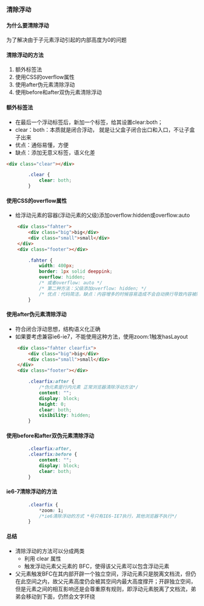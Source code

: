 ### 清除浮动

#### 为什么要清除浮动
为了解决由于子元素浮动引起的内部高度为0的问题

#### 清除浮动的方法
1. 额外标签法
2. 使用CSS的overflow属性
3. 使用after伪元素清除浮动
4. 使用before和after双伪元素清除浮动

#### 额外标签法
* 在最后一个浮动标签后，新加一个标签，给其设置clear:both；
* clear：both：本质就是闭合浮动， 就是让父盒子闭合出口和入口，不让子盒子出来
* 优点：通俗易懂，方便
* 缺点：添加无意义标签，语义化差

```html
<div class="clear"></div>
```
```css
        .clear {
            clear: both;
        }
```

#### 使用CSS的overflow属性
* 给浮动元素的容器(浮动元素的父级)添加overflow:hidden或overflow:auto

```html
    <div class="fahter">
        <div class="big">big</div>
        <div class="small">small</div>
    </div>
    <div class="footer"></div>
```
```css
        .fahter {
            width: 400px;
            border: 1px solid deeppink;
            overflow: hidden;
            /* 或者overflow: auto */
            /* 第二种方法：父级添加overflow: hidden; */
            /* 优点：代码简洁，缺点：内容增多的时候容易造成不会自动换行导致内容被隐藏掉，无法显示要溢出的元素 */
        }
```

#### 使用after伪元素清除浮动
* 符合闭合浮动思想，结构语义化正确
* 如果要考虑兼容ie6-ie7，不能使用这种方法，使用zoom:1触发hasLayout

```html
    <div class="fahter clearfix">
        <div class="big">big</div>
        <div class="small">small</div>
    </div>
    <div class="footer"></div>
```
```css
        .clearfix:after {
            /*伪元素是行内元素 正常浏览器清除浮动方法*/
            content: "";
            display: block;
            height: 0;
            clear: both;
            visibility: hidden;
        }
```

#### 使用before和after双伪元素清除浮动
```css
        .clearfix:after,
        .clearfix:before {
            content: "";
            display: block;
            clear: both;
        }
```

#### ie6-7清除浮动的方法
```css
        .clearfix {
            *zoom: 1;
            /*ie6清除浮动的方式 *号只有IE6-IE7执行，其他浏览器不执行*/
        }
```

#### 总结
+ 清除浮动的方法可以分成两类
  - 利用 clear 属性
  - 触发浮动元素父元素的 BFC，使得该父元素可以包含浮动元素
+ 父元素触发BFC在其内部开辟一个独立空间，浮动元素只是脱离文档流，但仍在此空间之内，故父元素高度仍会被其空间内最大高度撑开；开辟独立空间，但是元素之间的相互影响还是会尊重原有规则，即浮动元素脱离了文档流，弟弟会移动到下面，仍然会文字环绕